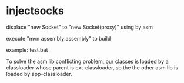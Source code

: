 # injectsocks
displace "new Socket" to "new Socket(proxy)" using by asm

execute "mvn assembly:assembly" to build

example: test.bat

To solve the asm lib conflicting problem, our classes is loaded by a classloader whose parent is ext-classloader, so the the other asm lib is loaded by app-classloader.
